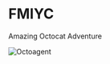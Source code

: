 FMIYC
=====

Amazing Octocat Adventure

![Octoagent](https://raw.github.com/elmariofredo/FMIYC/master/OctoAgent.png)